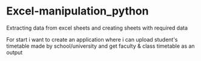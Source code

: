 # Excel-manipulation_python
Extracting data from excel sheets and creating sheets with required data

For start i want to create an application where i can upload student's timetable made by school/university and get faculty & class timetable as an output
